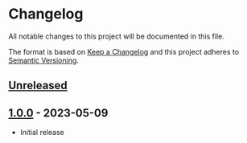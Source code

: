 # Changelog

All notable changes to this project will be documented in this file.

The format is based on [Keep a Changelog](http://keepachangelog.com/en/1.0.0/) and this project
adheres to [Semantic Versioning](http://semver.org/spec/v2.0.0.html).

## [Unreleased]

## [1.0.0] - 2023-05-09

- Initial release

[unreleased]: https://github.com/scinos/yarn-plugin-env-vars/compare/1.0.0...HEAD
[1.0.0]: https://github.com/scinos/yarn-plugin-env-vars/releases/tag/1.0.0
